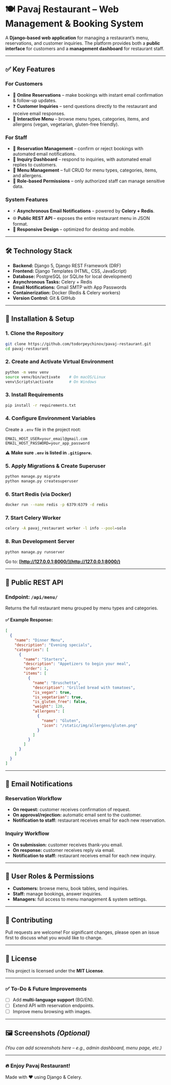 # 🍽️ **Pavaj Restaurant – Web Management & Booking System**

A **Django-based web application** for managing a restaurant’s menu, reservations, and customer inquiries.
The platform provides both a **public interface** for customers and a **management dashboard** for restaurant staff.

---

## ✅ **Key Features**

### **For Customers**

* 📝 **Online Reservations** – make bookings with instant email confirmation & follow-up updates.
* ❓ **Customer Inquiries** – send questions directly to the restaurant and receive email responses.
* 📖 **Interactive Menu** – browse menu types, categories, items, and allergens (vegan, vegetarian, gluten-free friendly).

### **For Staff**

* 📅 **Reservation Management** – confirm or reject bookings with automated email notifications.
* 💬 **Inquiry Dashboard** – respond to inquiries, with automated email replies to customers.
* 🍲 **Menu Management** – full CRUD for menu types, categories, items, and allergens.
* 🔐 **Role-based Permissions** – only authorized staff can manage sensitive data.

### **System Features**

* ⚡ **Asynchronous Email Notifications** – powered by **Celery + Redis**.
* 🌐 **Public REST API** – exposes the entire restaurant menu in JSON format.
* 📱 **Responsive Design** – optimized for desktop and mobile.

---

## 🛠️ **Technology Stack**

* **Backend:** Django 5, Django REST Framework (DRF)
* **Frontend:** Django Templates (HTML, CSS, JavaScript)
* **Database:** PostgreSQL (or SQLite for local development)
* **Asynchronous Tasks:** Celery + Redis
* **Email Notifications:** Gmail SMTP with App Passwords
* **Containerization:** Docker (Redis & Celery workers)
* **Version Control:** Git & GitHub

---

## 🚀 **Installation & Setup**

### **1. Clone the Repository**

```bash
git clone https://github.com/todorpeychinov/pavaj-restaurant.git
cd pavaj-restaurant
```

### **2. Create and Activate Virtual Environment**

```bash
python -m venv venv
source venv/bin/activate    # On macOS/Linux
venv\Scripts\activate       # On Windows
```

### **3. Install Requirements**

```bash
pip install -r requirements.txt
```

### **4. Configure Environment Variables**

Create a `.env` file in the project root:

```
EMAIL_HOST_USER=your_email@gmail.com
EMAIL_HOST_PASSWORD=your_app_password
```

⚠️ **Make sure `.env` is listed in `.gitignore`.**

### **5. Apply Migrations & Create Superuser**

```bash
python manage.py migrate
python manage.py createsuperuser
```

### **6. Start Redis (via Docker)**

```bash
docker run --name redis -p 6379:6379 -d redis
```

### **7. Start Celery Worker**

```bash
celery -A pavaj_restaurant worker -l info --pool=solo
```

### **8. Run Development Server**

```bash
python manage.py runserver
```

Go to: **[http://127.0.0.1:8000/](http://127.0.0.1:8000/)**

---

## 🔗 **Public REST API**

### **Endpoint:** `/api/menu/`

Returns the full restaurant menu grouped by menu types and categories.

#### ✅ **Example Response:**

```json
[
  {
    "name": "Dinner Menu",
    "description": "Evening specials",
    "categories": [
      {
        "name": "Starters",
        "description": "Appetizers to begin your meal",
        "order": 1,
        "items": [
          {
            "name": "Bruschetta",
            "description": "Grilled bread with tomatoes",
            "is_vegan": true,
            "is_vegetarian": true,
            "is_gluten_free": false,
            "weight": 120,
            "allergens": [
              {
                "name": "Gluten",
                "icon": "/static/img/allergens/gluten.png"
              }
            ]
          }
        ]
      }
    ]
  }
]
```

---

## 📧 **Email Notifications**

### **Reservation Workflow**

* **On request:** customer receives confirmation of request.
* **On approval/rejection:** automatic email sent to the customer.
* **Notification to staff:** restaurant receives email for each new reservation.

### **Inquiry Workflow**

* **On submission:** customer receives thank-you email.
* **On response:** customer receives reply via email.
* **Notification to staff:** restaurant receives email for each new inquiry.

---

## 👥 **User Roles & Permissions**

* **Customers:** browse menu, book tables, send inquiries.
* **Staff:** manage bookings, answer inquiries.
* **Managers:** full access to menu management & system settings.

---

## 🤝 **Contributing**

Pull requests are welcome!
For significant changes, please open an issue first to discuss what you would like to change.

---

## 📜 **License**

This project is licensed under the **MIT License**.

---

### ✅ **To-Do & Future Improvements**

* [ ] Add **multi-language support** (BG/EN).
* [ ] Extend API with reservation endpoints.
* [ ] Improve menu browsing with images.

---

## 🖼️ **Screenshots** *(Optional)*

*(You can add screenshots here – e.g., admin dashboard, menu page, etc.)*

---

### 🔥 **Enjoy Pavaj Restaurant!**

Made with ❤️ using Django & Celery.


